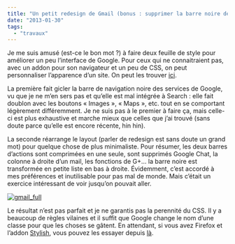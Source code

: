 ```yaml
---
title: "Un petit redesign de Gmail (bonus : supprimer la barre noire des sites Google)"
date: "2013-01-30"
tags:
  - "travaux"
---
```


Je me suis amusé (est-ce le bon mot ?) à faire deux feuille de style pour améliorer un peu l’interface de Google. Pour ceux qui ne connaitraient pas, avec un addon pour son navigateur et un peu de CSS, on peut personnaliser l’apparence d’un site. On peut les trouver [ici](http://userstyles.org/users/175691).

La première fait gicler la barre de navigation noire des services de Google, vu que je ne m’en sers pas et qu’elle est mal intégrée à Search : elle fait doublon avec les boutons « Images », « Maps », etc. tout en se comportant légèrement différemment. Je ne suis pas à le premier à faire ça, mais celle-ci est plus exhaustive et marche mieux que celles que j’ai trouvé (sans doute parce qu’elle est encore récente, hin hin).

La seconde réarrange le layout (parler de redesign est sans doute un grand mot) pour quelque chose de plus minimaliste. Pour résumer, les deux barres d’actions sont comprimées en une seule, sont supprimés Google Chat, la colonne à droite d’un mail, les fonctions de G+… la barre noire est transformée en petite liste en bas à droite. Évidemment, c’est accordé à mes préférences et inutilisable pour pas mal de monde. Mais c’était un exercice intéressant de voir jusqu’on pouvait aller.

[![gmail_full](/assets/images/gmail_full.png)](http://toutcequibouge.net/toutcequibouge/wp-content/uploads/2013/01/gmail_full.png)

Le résultat n’est pas parfait et je ne garantis pas la perennité du CSS. Il y a beaucoup de règles vilaines et il suffit que Google change le nom d’une classe pour que les choses se gâtent. En attendant, si vous avez Firefox et l’addon [Stylish](https://addons.mozilla.org/en-US/firefox/addon/stylish/), vous pouvez les essayer depuis [là](http://userstyles.org/users/175691).
